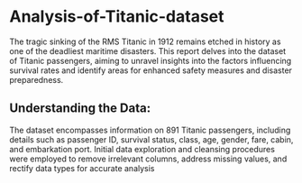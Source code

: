 # Analysis-of-Titanic-dataset
The tragic sinking of the RMS Titanic in 1912 remains etched in history as one of the deadliest maritime disasters. This report delves into the dataset of Titanic passengers, aiming to unravel insights into the factors influencing survival rates and identify areas for enhanced safety measures and disaster preparedness.

## Understanding the Data: 
The dataset encompasses information on 891 Titanic passengers, including details such as passenger ID, survival status, class, age, gender, fare, cabin, and embarkation port. Initial data exploration and cleansing procedures were employed to remove irrelevant columns, address missing values, and rectify data types for accurate analysis
